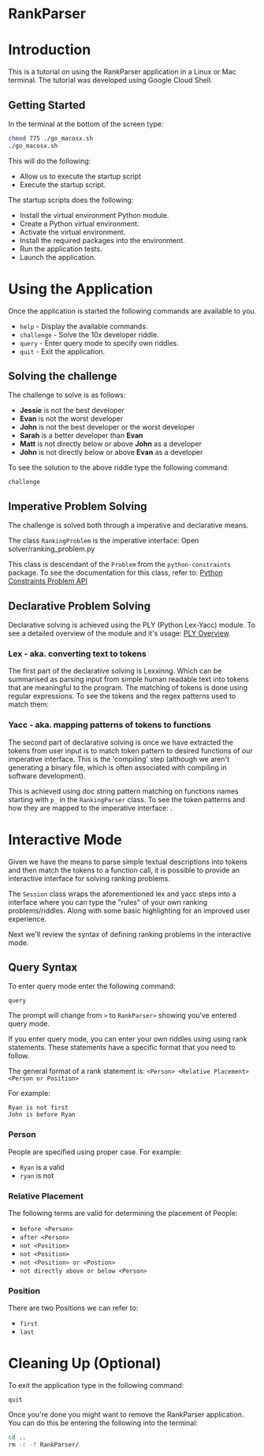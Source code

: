 # RankParser

# Introduction

This is a tutorial on using the RankParser application in a Linux or Mac terminal.
The tutorial was developed using Google Cloud Shell.

## Getting Started
In the terminal at the bottom of the screen type: 

```bash
chmod 775 ./go_macosx.sh
./go_macosx.sh
```

This will do the following:
- Allow us to execute the startup script
- Execute the startup script.

The startup scripts does the following: 
- Install the virtual environment Python module.
- Create a Python virtual environment.
- Activate the virtual environment.
- Install the required packages into the environment.
- Run the application tests.
- Launch the application. 

# Using the Application
Once the application is started the following commands are available to you.

- `help` - Display the available commands.
- `challenge` - Solve the 10x developer riddle.
- `query` - Enter query mode to specify own riddles.
- `quit` - Exit the application.

## Solving the challenge

The challenge to solve is as follows:
- **Jessie** is not the best developer
- **Evan** is not the worst developer
- **John** is not the best developer or the worst developer
- **Sarah** is a better developer than **Evan**
- **Matt** is not directly below or above **John** as a developer
- **John** is not directly below or above **Evan** as a developer

To see the solution to the above riddle type the following command:
```
challenge
```

## Imperative Problem Solving

The challenge is solved both through a imperative and declarative means.

The class `RankingProblem` is the imperative interface:
<walkthrough-editor-open-file 
    filePath="solver/ranking_problem.py"> 
    Open solver/ranking_problem.py
</walkthrough-editor-open-file>

This class is descendant of the `Problem` from the `python-constraints` package. To see the documentation for this class, refer to: [Python Constraints Problem API](http://labix.org/doc/constraint/public/constraint.Problem-class.html)

## Declarative Problem Solving

Declarative solving is achieved using the PLY (Python Lex-Yacc) module. To see a detailed overview of the module and it's usage: [PLY Overview](https://www.dabeaz.com/ply/ply.html#ply_nn2).

### Lex - aka. converting text to tokens
The first part of the declarative solving is Lexxinng. Which can be summarised as parsing input from simple human readable text into tokens that are meaningful to the program. The matching of tokens is done using regular expressions.
To see the tokens and the regex patterns used to match them: <walkthrough-editor-open-file filePath="./solver/ranking_lexer.py" text="Open 'solver/ranking_lexer.py'"></walkthrough-editor-open-file>

### Yacc - aka. mapping patterns of tokens to functions
The second part of declarative solving is once we have extracted the tokens from user input is to match token pattern to desired functions of our imperative interface. This is the 'compiling' step (although we aren't generating a binary file, which is often associated with compiling in software development). 

This is achieved using doc string pattern matching on functions names starting with `p_` in the `RankingParser` class.
To see the token patterns and how they are mapped to the imperative interface: <walkthrough-editor-open-file filePath="./solver/ranking_parser.py" text="Open 'solver/ranking_parser.py'"></walkthrough-editor-open-file>.

# Interactive Mode
Given we have the means to parse simple textual descriptions into tokens and then match the tokens to a function call, it is possible to provide an interactive interface for solving ranking problems.

The `Session` class wraps the aforementioned lex and yacc steps into a interface where you can type the "rules" of your own ranking problems/riddles. Along with some basic highlighting for an improved user experience.
<walkthrough-editor-open-file filePath="./interactive/session.py" text="Open 'interactive/session.py'"></walkthrough-editor-open-file>

Next we'll review the syntax of defining ranking problems in the interactive mode.

## Query Syntax
To enter query mode enter the following command:
```
query
```

The prompt will change from `>` to `RankParser>` showing you've entered query mode.

If you enter query mode, you can enter your own riddles using using rank statements. These statements have a specific format that you need to follow.

The general format of a rank statement is: 
`<Person> <Relative Placement> <Person or Position>`

For example:
```
Ryan is not first
John is before Ryan
```

### Person
People are specified using proper case.
For example:
- `Ryan` is a valid
- `ryan` is not

### Relative Placement
The following terms are valid for determining the placement of People:
- `before <Person>`
- `after <Person>`
- `not <Position>`
- `not <Position>`
- `not <Position> or <Postion>`
- `not directly above or below <Person>`

### Position
There are two Positions we can refer to:
- `first`
- `last`

# Cleaning Up (Optional)

To exit the application type in the following command:
```
quit
```

Once you're done you might want to remove the RankParser application.
You can do this be entering the following into the terminal:
```bash
cd ..
rm -r -f RankParser/
```